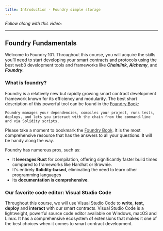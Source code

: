 ```yaml
---
title: Introduction - Foundry simple storage
---
```


_Follow along with this video:_

---

## Foundry Fundamentals

Welcome to Foundry 101. Throughout this course, you will acquire the skills you’ll need to start developing your smart contracts and protocols using the best web3 development tools and frameworks like **_Chainlink_**, **_Alchemy_**, and **_Foundry_**.

### What is foundry?

Foundry is a relatively new but rapidly growing smart contract development framework known for its efficiency and modularity. The best short description of this powerful tool can be found in the [Foundry Book](https://book.getfoundry.sh/):

```
Foundry manages your dependencies, compiles your project, runs tests, deploys, and lets you interact with the chain from the command-line and via Solidity scripts.
```

Please take a moment to bookmark the [Foundry Book](https://book.getfoundry.sh/). It is the most comprehensive resource that has the answers to all your questions. It will be handy along the way.

Foundry has numerous pros, such as:

-   It **leverages Rust** for compilation, offering significantly faster build times compared to frameworks like Hardhat or Brownie.
-   It's entirely **Solidity-based**, eliminating the need to learn other programming languages
-   Its **documentation is comprehensive**.

### Our favorite code editor: Visual Studio Code

Throughout this course, we will use Visual Studio Code to **write**, **test**, **deploy** and **interact** with our smart contracts. Visual Studio Code is a lightweight, powerful source code editor available on Windows, macOS and Linux. It has a comprehensive ecosystem of extensions that makes it one of the best choices when it comes to smart contract development.
